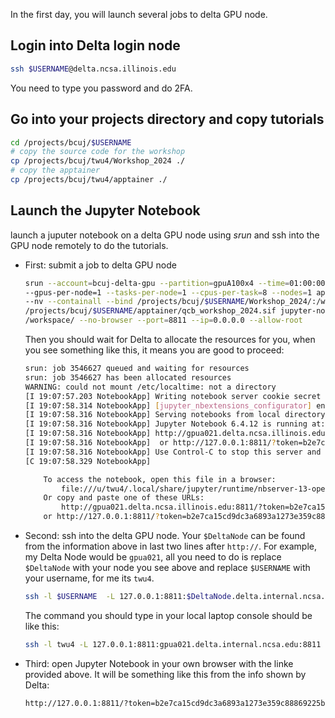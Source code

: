 In the first day, you will launch several jobs to delta GPU node.

## Login into Delta login node

```bash
ssh $USERNAME@delta.ncsa.illinois.edu
```

You need to type you password and do 2FA.

##  Go into your projects directory and copy tutorials
```bash
cd /projects/bcuj/$USERNAME
# copy the source code for the workshop
cp /projects/bcuj/twu4/Workshop_2024 ./
# copy the apptainer
cp /projects/bcuj/twu4/apptainer ./

```

## Launch the Jupyter Notebook

launch a juputer notebook on a delta GPU node using *srun* and ssh into the GPU node remotely to do the tutorials.

+ First: submit a job to delta GPU node
    ```bash
    srun --account=bcuj-delta-gpu --partition=gpuA100x4 --time=01:00:00 --mem=32g\
    --gpus-per-node=1 --tasks-per-node=1 --cpus-per-task=8 --nodes=1 apptainer exec \
    --nv --containall --bind /projects/bcuj/$USERNAME/Workshop_2024/:/workspace \
    /projects/bcuj/$USERNAME/apptainer/qcb_workshop_2024.sif jupyter-notebook \
    /workspace/ --no-browser --port=8811 --ip=0.0.0.0 --allow-root
    ```
    Then you should wait for Delta to allocate the resources for you, when you see something like this, it means you are good to proceed:
    
    ```bash
    srun: job 3546627 queued and waiting for resources
    srun: job 3546627 has been allocated resources
    WARNING: could not mount /etc/localtime: not a directory
    [I 19:07:57.203 NotebookApp] Writing notebook server cookie secret to /u/twu4/.local/share/jupyter/runtime/notebook_cookie_secret
    [I 19:07:58.314 NotebookApp] [jupyter_nbextensions_configurator] enabled 0.6.3
    [I 19:07:58.316 NotebookApp] Serving notebooks from local directory: /workspace
    [I 19:07:58.316 NotebookApp] Jupyter Notebook 6.4.12 is running at:
    [I 19:07:58.316 NotebookApp] http://gpua021.delta.ncsa.illinois.edu:8811/?token=b2e7ca15cd9dc3a6893a1273e359c88869225bc29d66c80c
    [I 19:07:58.316 NotebookApp]  or http://127.0.0.1:8811/?token=b2e7ca15cd9dc3a6893a1273e359c88869225bc29d66c80c
    [I 19:07:58.316 NotebookApp] Use Control-C to stop this server and shut down all kernels (twice to skip confirmation).
    [C 19:07:58.329 NotebookApp]

        To access the notebook, open this file in a browser:
            file:///u/twu4/.local/share/jupyter/runtime/nbserver-13-open.html
        Or copy and paste one of these URLs:
            http://gpua021.delta.ncsa.illinois.edu:8811/?token=b2e7ca15cd9dc3a6893a1273e359c88869225bc29d66c80c
        or http://127.0.0.1:8811/?token=b2e7ca15cd9dc3a6893a1273e359c88869225bc29d66c80c
    ```
+ Second: ssh into the delta GPU node.
    Your `$DeltaNode` can be found from the information above in last two lines after `http://`. For example, my Delta Node would be `gpua021`, all you need to do is replace `$DeltaNode` with your node you see above and replace `$USERNAME` with your username, for me its `twu4`.
    ```bash
    ssh -l $USERNAME  -L 127.0.0.1:8811:$DeltaNode.delta.internal.ncsa.edu:8811 dt-login.delta.ncsa.illinois.edu
    ```
    The command you should type in your local laptop console should be like this:
    ```bash
    ssh -l twu4 -L 127.0.0.1:8811:gpua021.delta.internal.ncsa.edu:8811 dt-login.delta.ncsa.illinois.edu
    ```

+ Third: open Jupyter Notebook in your own browser with the linke provided above. It will be something like this from the info shown by Delta:
    ``` bash
    http://127.0.0.1:8811/?token=b2e7ca15cd9dc3a6893a1273e359c88869225bc29d66c80c
    ```